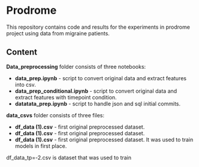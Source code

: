 # Prodrome
This repository contains code and results for the experiments in prodrome project using data from migraine patients.
## Content
**Data_preprocessing** folder consists of three notebooks: 
- **data_prep.ipynb** - script to convert original data and extract features into csv.
- **data_prep_conditional.ipynb** - script to convert original data and extract features with timepoint condition.
- **datatata_prep.ipynb** - script to handle json and sql initial commits.

**data_csvs** folder consists of three files: 

- **df_data (1).csv** - first original preprocessed dataset.
- **df_data (1).csv** - first original preprocessed dataset.
- **df_data (1).csv** - first original preprocessed dataset.
It was used to train models in first place.  

df_data_tp=-2.csv is dataset that was used to train 

